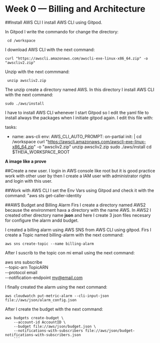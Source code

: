 # Week 0 — Billing and Architecture

##Install AWS CLI
I install AWS CLI using Gitpod. 

In Gitpod I write the commando for change the directory:

```
 cd /workspace
 ```
I download AWS CLI with the next command:
```
curl "https://awscli.amazonaws.com/awscli-exe-linux-x86_64.zip" -o "awscliv2.zip"
```
Unzip with the next commmand:
```
 unzip awscliv2.zip
```
The unzip create a directory named AWS. In this directory I install AWS CLI with the next command:
```
sudo ./aws/install
```
I have to install AWS CLI whenever I start Gitpod so I edit the yaml file to install always the packages when I initiate gitpod again. I edit this file with:

tasks:
  - name: aws-cli
    env:
      AWS_CLI_AUTO_PROMPT: on-partial
    init: |
      cd /workspace
      curl "https://awscli.amazonaws.com/awscli-exe-linux-x86_64.zip" -o "awscliv2.zip"
      unzip awscliv2.zip
      sudo ./aws/install
      cd $THEIA_WORKSPACE_ROOT
      
**A image like a prove**

##Create a new user.
I login in AWS console like root but it is good practice work with other user by then I create a IAM user with administrator rights and login with this user. 

##Work with AWS CLI
I set the Env Vars using Gitpod and check it with the command: "aws sts get-caller-identity

##AWS Budget and Billing Alarm
Firs I create a directory named AWS2 because the environment hava a directory with the name AWS. In AWS2 I created other directory name **json** and here I create 3 json files necesary for configure the alarm andd budget. 

I created a billing alarm using AWS SNS from AWS CLI using gitpod. Firs I create a Topic named billing-alarm with the next command:
```
aws sns create-topic --name billing-alarm
```
After I suscrib to the topic con mi email using the next command:

aws sns subscribe \
    --topic-arn TopicARN \
    --protocol email \
    --notification-endpoint my@email.com
 
    
I finally created the alarm using the next command:
  ```
  aws cloudwatch put-metric-alarm --cli-input-json file://aws/json/alarm_config.json
  ```
  
After I create the budget with the next command:
```
aws budgets create-budget \
    --account-id AccountID \
    --budget file://aws/json/budget.json \
    --notifications-with-subscribers file://aws/json/budget-notifications-with-subscribers.json
    ```
